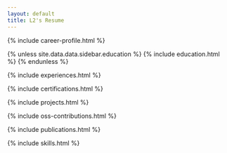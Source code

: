 ```yaml
---
layout: default
title: L2's Resume
---
```



{% include career-profile.html %}

{% unless site.data.data.sidebar.education %}
  {% include education.html %}
{% endunless %}

{% include experiences.html %}

{% include certifications.html %}

{% include projects.html %}

{% include oss-contributions.html %}

{% include publications.html %}

{% include skills.html %}

